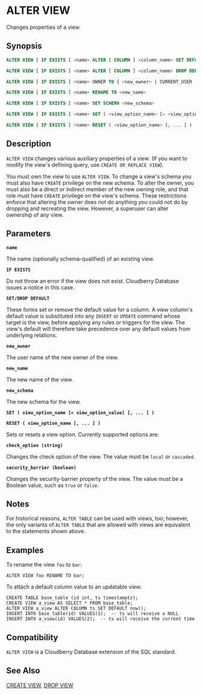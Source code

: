 # ALTER VIEW

Changes properties of a view.

## Synopsis

```sql
ALTER VIEW [ IF EXISTS ] <name> ALTER [ COLUMN ] <column_name> SET DEFAULT <expression>

ALTER VIEW [ IF EXISTS ] <name> ALTER [ COLUMN ] <column_name> DROP DEFAULT

ALTER VIEW [ IF EXISTS ] <name> OWNER TO { <new_owner> | CURRENT_USER | SESSION_USER }

ALTER VIEW [ IF EXISTS ] <name> RENAME TO <new_name>

ALTER VIEW [ IF EXISTS ] <name> SET SCHEMA <new_schema>

ALTER VIEW [ IF EXISTS ] <name> SET ( <view_option_name> [= <view_option_value>] [, ... ] )

ALTER VIEW [ IF EXISTS ] <name> RESET ( <view_option_name> [, ... ] )
```

## Description

`ALTER VIEW` changes various auxiliary properties of a view. (If you want to modify the view's defining query, use `CREATE OR REPLACE VIEW`).

You must own the view to use `ALTER VIEW`. To change a view's schema you must also have `CREATE` privilege on the new schema. To alter the owner, you must also be a direct or indirect member of the new owning role, and that role must have `CREATE` privilege on the view's schema. These restrictions enforce that altering the owner does not do anything you could not do by dropping and recreating the view. However, a superuser can alter ownership of any view.

## Parameters

**`name`**

The name (optionally schema-qualified) of an existing view.

**`IF EXISTS`**

Do not throw an error if the view does not exist. Cloudberry Database issues a notice in this case.

**`SET/DROP DEFAULT`**

These forms set or remove the default value for a column. A view column's default value is substituted into any `INSERT` or `UPDATE` command whose target is the view, before applying any rules or triggers for the view. The view's default will therefore take precedence over any default values from underlying relations.

**`new_owner`**

The user name of the new owner of the view.

**`new_name`**

The new name of the view.

**`new_schema`**

The new schema for the view.

**`SET ( view_option_name [= view_option_value] [, ... ] )`**

**`RESET ( view_option_name [, ... ] )`**

Sets or resets a view option. Currently supported options are:

**`check_option (string)`**

Changes the check option of the view. The value must be `local` or `cascaded`.

**`security_barrier (boolean)`**

Changes the security-barrier property of the view. The value must be a Boolean value, such as `true` or `false`.

## Notes

For historical reasons, `ALTER TABLE` can be used with views, too; however, the only variants of `ALTER TABLE` that are allowed with views are equivalent to the statements shown above.

## Examples

To rename the view `foo` to `bar`:

```
ALTER VIEW foo RENAME TO bar;
```

To attach a default column value to an updatable view:

```
CREATE TABLE base_table (id int, ts timestamptz);
CREATE VIEW a_view AS SELECT * FROM base_table;
ALTER VIEW a_view ALTER COLUMN ts SET DEFAULT now();
INSERT INTO base_table(id) VALUES(1);  -- ts will receive a NULL
INSERT INTO a_view(id) VALUES(2);  -- ts will receive the current time
```

## Compatibility

`ALTER VIEW` is a Cloudberry Database extension of the SQL standard.

## See Also

[CREATE VIEW](/docs/sql-statements/sql-stmt-create-view.md), [DROP VIEW](/docs/sql-statements/sql-stmt-drop-view.md)



